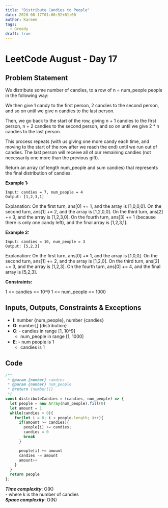 ```yaml
---
title: "Distribute Candies to People"
date: 2020-08-17T01:00:52+01:00
author: Kareem
tags:
  - Greedy
draft: true
---
```


<!-- LeetCode month and day here -->
# LeetCode August - Day 17

## Problem Statement

We distribute some number of candies, to a row of n = num_people people in the following way:

We then give 1 candy to the first person, 2 candies to the second person, and so on until we give n candies to the last person.

Then, we go back to the start of the row, giving n + 1 candies to the first person, n + 2 candies to the second person, and so on until we give 2 * n candies to the last person.

This process repeats (with us giving one more candy each time, and moving to the start of the row after we reach the end) until we run out of candies.  The last person will receive all of our remaining candies (not necessarily one more than the previous gift).

Return an array (of length num_people and sum candies) that represents the final distribution of candies.

**Example 1:**
```
Input: candies = 7, num_people = 4
Output: [1,2,3,1]
```
Explanation:
On the first turn, ans[0] += 1, and the array is [1,0,0,0].
On the second turn, ans[1] += 2, and the array is [1,2,0,0].
On the third turn, ans[2] += 3, and the array is [1,2,3,0].
On the fourth turn, ans[3] += 1 (because there is only one candy left), and the final array is [1,2,3,1].

**Example 2:**
```
Input: candies = 10, num_people = 3
Output: [5,2,3]
```
Explanation: 
On the first turn, ans[0] += 1, and the array is [1,0,0].
On the second turn, ans[1] += 2, and the array is [1,2,0].
On the third turn, ans[2] += 3, and the array is [1,2,3].
On the fourth turn, ans[0] += 4, and the final array is [5,2,3].

**Constraints:**

1 <= candies <= 10^9
1 <= num_people <= 1000


## Inputs, Outputs, Constraints & Exceptions
- **I**: number {num_people}, number {candies}
- **O**: number[] {distribution}
- **C**: - candies in range [1, 10^9]
  - num_people in range [1, 1000]
- **E**: - num people is 1
  - candies is 1

## Code

```js
/**
 * @param {number} candies
 * @param {number} num_people
 * @return {number[]}
 */
const distributeCandies = (candies, num_people) => {
  let people = new Array(num_people).fill(0)
  let amount = 1
  while(candies > 0){
    for(let i = 0; i < people.length; i++){
      if(amount >= candies){
        people[i] += candies;
        candies = 0
        break
      }

      people[i] += amount
      candies -= amount
      amount++
    }
  }
  return people
};
```

**_Time complexity_**: O(K) \
\- where k is the number of candies\
**_Space complexity_**: O(N)